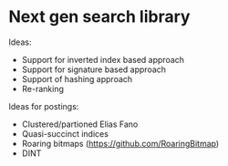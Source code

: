 # Next gen search library

Ideas:

- Support for inverted index based approach
- Support for signature based approach
- Support of hashing approach
- Re-ranking

Ideas for postings:

- Clustered/partioned Elias Fano
- Quasi-succinct indices
- Roaring bitmaps (https://github.com/RoaringBitmap)
- DINT
